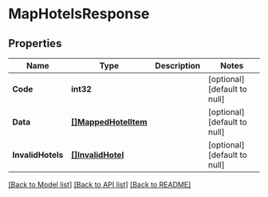 # MapHotelsResponse

## Properties
Name | Type | Description | Notes
------------ | ------------- | ------------- | -------------
**Code** | **int32** |  | [optional] [default to null]
**Data** | [**[]MappedHotelItem**](MappedHotelItem.md) |  | [optional] [default to null]
**InvalidHotels** | [**[]InvalidHotel**](InvalidHotel.md) |  | [optional] [default to null]

[[Back to Model list]](../README.md#documentation-for-models) [[Back to API list]](../README.md#documentation-for-api-endpoints) [[Back to README]](../README.md)


